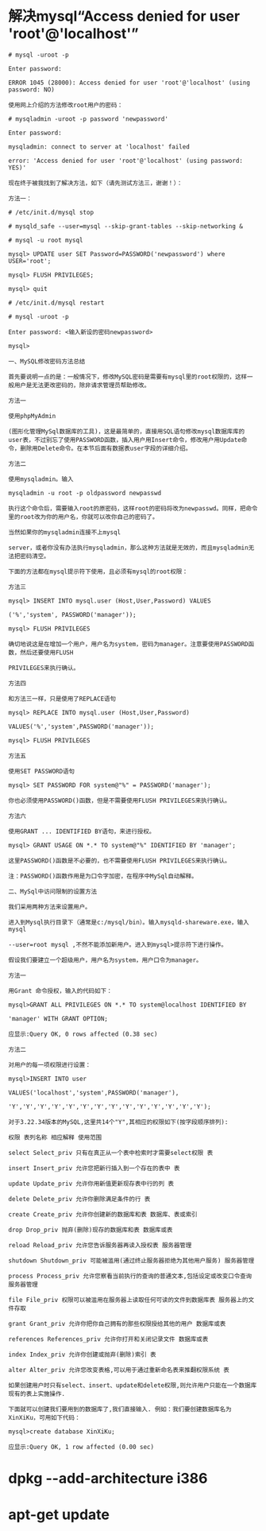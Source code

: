 # 解决mysql“Access denied for user 'root'@'localhost'”

    # mysql -uroot -p
    
    Enter password:
    
    ERROR 1045 (28000): Access denied for user 'root'@'localhost' (using password: NO)
    
    使用网上介绍的方法修改root用户的密码：
    
    # mysqladmin -uroot -p password 'newpassword'
    
    Enter password:
    
    mysqladmin: connect to server at 'localhost' failed
    
    error: 'Access denied for user 'root'@'localhost' (using password: YES)'
    
    现在终于被我找到了解决方法，如下（请先测试方法三，谢谢！）：
    
    方法一：
    
    # /etc/init.d/mysql stop
    
    # mysqld_safe --user=mysql --skip-grant-tables --skip-networking &
    
    # mysql -u root mysql
    
    mysql> UPDATE user SET Password=PASSWORD('newpassword') where USER='root';
    
    mysql> FLUSH PRIVILEGES;
    
    mysql> quit
    
    # /etc/init.d/mysql restart
    
    # mysql -uroot -p
    
    Enter password: <输入新设的密码newpassword>
    
    mysql>
    
    一、MySQL修改密码方法总结
    
    首先要说明一点的是：一般情况下，修改MySQL密码是需要有mysql里的root权限的，这样一般用户是无法更改密码的，除非请求管理员帮助修改。
    
    方法一
    
    使用phpMyAdmin
    
    (图形化管理MySql数据库的工具)，这是最简单的，直接用SQL语句修改mysql数据库库的user表，不过别忘了使用PASSWORD函数，插入用户用Insert命令，修改用户用Update命令，删除用Delete命令。在本节后面有数据表user字段的详细介绍。
    
    方法二
    
    使用mysqladmin。输入
    
    mysqladmin -u root -p oldpassword newpasswd
    
    执行这个命令后，需要输入root的原密码，这样root的密码将改为newpasswd。同样，把命令里的root改为你的用户名，你就可以改你自己的密码了。
    
    当然如果你的mysqladmin连接不上mysql
    
    server，或者你没有办法执行mysqladmin，那么这种方法就是无效的，而且mysqladmin无法把密码清空。
    
    下面的方法都在mysql提示符下使用，且必须有mysql的root权限：
    
    方法三
    
    mysql> INSERT INTO mysql.user (Host,User,Password) VALUES
    
    ('%','system', PASSWORD('manager'));
    
    mysql> FLUSH PRIVILEGES
    
    确切地说这是在增加一个用户，用户名为system，密码为manager。注意要使用PASSWORD函数，然后还要使用FLUSH
    
    PRIVILEGES来执行确认。
    
    方法四
    
    和方法三一样，只是使用了REPLACE语句
    
    mysql> REPLACE INTO mysql.user (Host,User,Password)
    
    VALUES('%','system',PASSWORD('manager'));
    
    mysql> FLUSH PRIVILEGES
    
    方法五
    
    使用SET PASSWORD语句
    
    mysql> SET PASSWORD FOR system@"%" = PASSWORD('manager');
    
    你也必须使用PASSWORD()函数，但是不需要使用FLUSH PRIVILEGES来执行确认。
    
    方法六
    
    使用GRANT ... IDENTIFIED BY语句，来进行授权。
    
    mysql> GRANT USAGE ON *.* TO system@"%" IDENTIFIED BY 'manager';
    
    这里PASSWORD()函数是不必要的，也不需要使用FLUSH PRIVILEGES来执行确认。
    
    注：PASSWORD()函数作用是为口令字加密，在程序中MySql自动解释。
    
    二、MySql中访问限制的设置方法
    
    我们采用两种方法来设置用户。
    
    进入到Mysql执行目录下（通常是c:/mysql/bin）。输入mysqld-shareware.exe，输入mysql
    
    --user=root mysql ,不然不能添加新用户。进入到mysql>提示符下进行操作。
    
    假设我们要建立一个超级用户，用户名为system，用户口令为manager。
    
    方法一
    
    用Grant 命令授权，输入的代码如下：
    
    mysql>GRANT ALL PRIVILEGES ON *.* TO system@localhost IDENTIFIED BY
    
    'manager' WITH GRANT OPTION;
    
    应显示:Query OK, 0 rows affected (0.38 sec)
    
    方法二
    
    对用户的每一项权限进行设置：
    
    mysql>INSERT INTO user
    
    VALUES('localhost','system',PASSWORD('manager'),
    
    'Y','Y','Y','Y','Y','Y','Y','Y','Y','Y','Y','Y','Y','Y');
    
    对于3.22.34版本的MySQL,这里共14个"Y",其相应的权限如下(按字段顺序排列):
    
    权限 表列名称 相应解释 使用范围
    
    select Select_priv 只有在真正从一个表中检索时才需要select权限 表
    
    insert Insert_priv 允许您把新行插入到一个存在的表中 表
    
    update Update_priv 允许你用新值更新现存表中行的列 表
    
    delete Delete_priv 允许你删除满足条件的行 表
    
    create Create_priv 允许你创建新的数据库和表 数据库、表或索引
    
    drop Drop_priv 抛弃(删除)现存的数据库和表 数据库或表
    
    reload Reload_priv 允许您告诉服务器再读入授权表 服务器管理
    
    shutdown Shutdown_priv 可能被滥用(通过终止服务器拒绝为其他用户服务) 服务器管理
    
    process Process_priv 允许您察看当前执行的查询的普通文本,包括设定或改变口令查询 服务器管理
    
    file File_priv 权限可以被滥用在服务器上读取任何可读的文件到数据库表 服务器上的文件存取
    
    grant Grant_priv 允许你把你自己拥有的那些权限授给其他的用户 数据库或表
    
    references References_priv 允许你打开和关闭记录文件 数据库或表
    
    index Index_priv 允许你创建或抛弃(删除)索引 表
    
    alter Alter_priv 允许您改变表格,可以用于通过重新命名表来推翻权限系统 表
    
    如果创建用户时只有select、insert、update和delete权限,则允许用户只能在一个数据库现有的表上实施操作.
    
    下面就可以创建我们要用到的数据库了,我们直接输入. 例如：我们要创建数据库名为XinXiKu，可用如下代码：
    
    mysql>create database XinXiKu;
    
    应显示:Query OK, 1 row affected (0.00 sec)


# dpkg --add-architecture i386
# apt-get update


